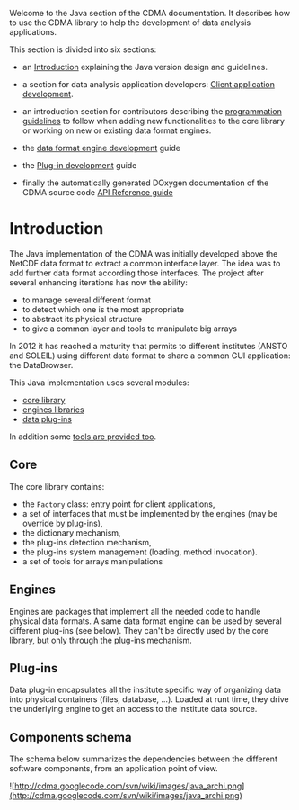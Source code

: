 Welcome to the Java section of the CDMA documentation. It describes how to use the CDMA library to help the development of data analysis applications.

This section is divided into six sections:


  * an [Introduction](#Introduction.md) explaining the Java version design and guidelines.

  * a section for data analysis application developers: [Client application development](JavaClient.md).

  * an introduction section for contributors describing the [programmation guidelines](JavaGuideLines.md) to follow when adding new functionalities to the core library or working on new or existing data format engines.

  * the [data format engine development](JavaEngine.md) guide

  * the [Plug-in development](JavaPlugin.md) guide

  * finally the automatically generated DOxygen documentation of the CDMA source code [API Reference guide](JavaReference.md)


# Introduction #

The Java implementation of the CDMA was initially developed above the NetCDF data format to extract a common interface layer. The idea was to add further data format according those interfaces.
The project after several enhancing iterations has now the ability:
  * to manage several different format
  * to detect which one is the most appropriate
  * to abstract its physical structure
  * to give a common layer and tools to manipulate big arrays

In 2012 it has reached a maturity that permits to different institutes (ANSTO and SOLEIL) using different data format to share a common GUI application: the DataBrowser.


This Java implementation uses several modules:

  * [core library](#Core.md)
  * [engines libraries](#Engines.md)
  * [data plug-ins](#Plug-ins.md)

In addition some [tools are provided too](JavaTools.md).

## Core ##

The core library contains:

  * the `Factory` class: entry point for client applications,
  * a set of interfaces that must be implemented by the engines (may be override by plug-ins),
  * the dictionary mechanism,
  * the plug-ins detection mechanism,
  * the plug-ins system management (loading, method invocation).
  * a set of tools for arrays manipulations


## Engines ##

Engines are packages that implement all the needed code to handle physical data formats. A same data format engine can be used by several different plug-ins (see below). They can't be directly used by the core library, but only through the plug-ins mechanism.

## Plug-ins ##

Data plug-in encapsulates all the institute specific way of organizing data into physical containers (files, database, ...). Loaded at runt time, they drive the underlying engine to get an access to the institute data source.

## Components schema ##

The schema below summarizes the dependencies between the different software components, from an application point of view.

![http://cdma.googlecode.com/svn/wiki/images/java_archi.png](http://cdma.googlecode.com/svn/wiki/images/java_archi.png)